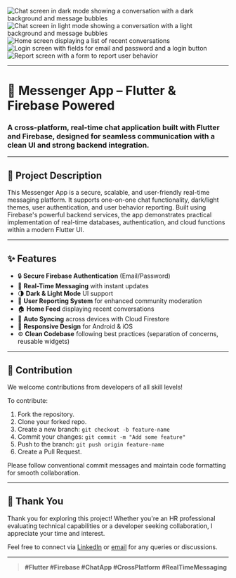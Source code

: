 <!-- Screenshots -->
<p align="center">
  
![Chat screen in dark mode showing a conversation with a dark background and message bubbles](screenshots/chat_dark.jpg)
![Chat screen in light mode showing a conversation with a light background and message bubbles](screenshots/chat_light.jpg)
![Home screen displaying a list of recent conversations](screenshots/home.jpg)
![Login screen with fields for email and password and a login button](screenshots/login.jpg)
![Report screen with a form to report user behavior](screenshots/report.jpg)

</p>

---

# 💬 Messenger App – Flutter & Firebase Powered

### A cross-platform, real-time chat application built with **Flutter** and **Firebase**, designed for seamless communication with a clean UI and strong backend integration.

---

## 📘 Project Description

This Messenger App is a secure, scalable, and user-friendly real-time messaging platform. It supports one-on-one chat functionality, dark/light themes, user authentication, and user behavior reporting. Built using Firebase's powerful backend services, the app demonstrates practical implementation of real-time databases, authentication, and cloud functions within a modern Flutter UI.

---

## ✨ Features

- 🔒 **Secure Firebase Authentication** (Email/Password)
- 💬 **Real-Time Messaging** with instant updates
- 🌗 **Dark & Light Mode** UI support
- 🧾 **User Reporting System** for enhanced community moderation
- 🏠 **Home Feed** displaying recent conversations
- 🔄 **Auto Syncing** across devices with Cloud Firestore
- 📱 **Responsive Design** for Android & iOS
- ⚙️ **Clean Codebase** following best practices (separation of concerns, reusable widgets)

---

## 🤝 Contribution

We welcome contributions from developers of all skill levels!

To contribute:

1. Fork the repository.
2. Clone your forked repo.
3. Create a new branch: `git checkout -b feature-name`
4. Commit your changes: `git commit -m "Add some feature"`
5. Push to the branch: `git push origin feature-name`
6. Create a Pull Request.

Please follow conventional commit messages and maintain code formatting for smooth collaboration.

---

## 🙏 Thank You

Thank you for exploring this project! Whether you're an HR professional evaluating technical capabilities or a developer seeking collaboration, I appreciate your time and interest.

Feel free to connect via [LinkedIn](https://www.linkedin.com/in/bershayit/) or [email](bershayit@gmail.com) for any queries or discussions.

---

> **#Flutter #Firebase #ChatApp #CrossPlatform #RealTimeMessaging**
